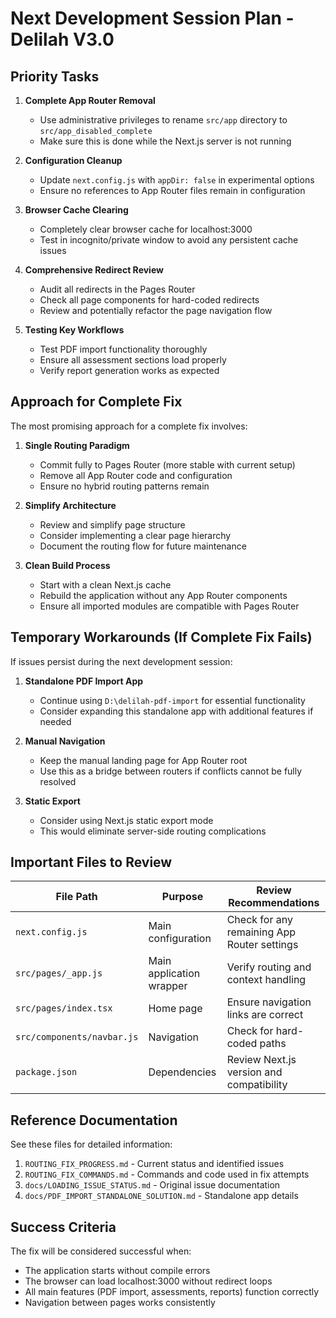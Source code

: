 # Next Development Session Plan - Delilah V3.0

## Priority Tasks

1. **Complete App Router Removal**
   - Use administrative privileges to rename `src/app` directory to `src/app_disabled_complete`
   - Make sure this is done while the Next.js server is not running

2. **Configuration Cleanup**
   - Update `next.config.js` with `appDir: false` in experimental options
   - Ensure no references to App Router files remain in configuration

3. **Browser Cache Clearing**
   - Completely clear browser cache for localhost:3000
   - Test in incognito/private window to avoid any persistent cache issues

4. **Comprehensive Redirect Review**
   - Audit all redirects in the Pages Router
   - Check all page components for hard-coded redirects
   - Review and potentially refactor the page navigation flow

5. **Testing Key Workflows**
   - Test PDF import functionality thoroughly
   - Ensure all assessment sections load properly
   - Verify report generation works as expected

## Approach for Complete Fix

The most promising approach for a complete fix involves:

1. **Single Routing Paradigm**
   - Commit fully to Pages Router (more stable with current setup)
   - Remove all App Router code and configuration
   - Ensure no hybrid routing patterns remain

2. **Simplify Architecture**
   - Review and simplify page structure
   - Consider implementing a clear page hierarchy
   - Document the routing flow for future maintenance

3. **Clean Build Process**
   - Start with a clean Next.js cache
   - Rebuild the application without any App Router components
   - Ensure all imported modules are compatible with Pages Router

## Temporary Workarounds (If Complete Fix Fails)

If issues persist during the next development session:

1. **Standalone PDF Import App**
   - Continue using `D:\delilah-pdf-import` for essential functionality
   - Consider expanding this standalone app with additional features if needed

2. **Manual Navigation**
   - Keep the manual landing page for App Router root
   - Use this as a bridge between routers if conflicts cannot be fully resolved

3. **Static Export**
   - Consider using Next.js static export mode
   - This would eliminate server-side routing complications

## Important Files to Review

| File Path | Purpose | Review Recommendations |
|-----------|---------|------------------------|
| `next.config.js` | Main configuration | Check for any remaining App Router settings |
| `src/pages/_app.js` | Main application wrapper | Verify routing and context handling |
| `src/pages/index.tsx` | Home page | Ensure navigation links are correct |
| `src/components/navbar.js` | Navigation | Check for hard-coded paths |
| `package.json` | Dependencies | Review Next.js version and compatibility |

## Reference Documentation

See these files for detailed information:

1. `ROUTING_FIX_PROGRESS.md` - Current status and identified issues
2. `ROUTING_FIX_COMMANDS.md` - Commands and code used in fix attempts
3. `docs/LOADING_ISSUE_STATUS.md` - Original issue documentation
4. `docs/PDF_IMPORT_STANDALONE_SOLUTION.md` - Standalone app details

## Success Criteria

The fix will be considered successful when:
- The application starts without compile errors
- The browser can load localhost:3000 without redirect loops
- All main features (PDF import, assessments, reports) function correctly
- Navigation between pages works consistently
